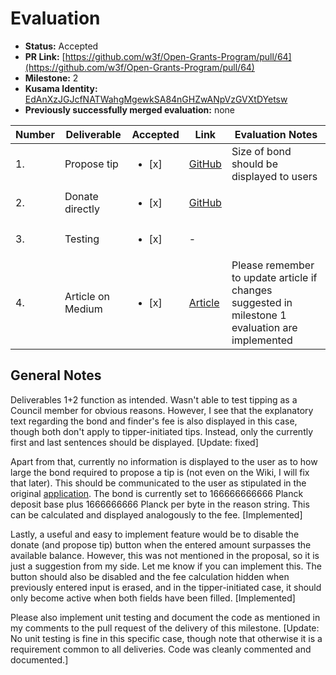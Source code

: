 # Evaluation


* **Status:** Accepted
* **PR Link:** [https://github.com/w3f/Open-Grants-Program/pull/64](https://github.com/w3f/Open-Grants-Program/pull/64)
* **Milestone:** 2
* **Kusama Identity:** [EdAnXzJGJcfNATWahgMgewkSA84nGHZwANpVzGVXtDYetsw](https://polkascan.io/kusama/account/EdAnXzJGJcfNATWahgMgewkSA84nGHZwANpVzGVXtDYetsw)
* **Previously successfully merged evaluation:** none

| Number | Deliverable | Accepted | Link | Evaluation Notes |
| ------------- | ------------- | ------------- | ------------- |------------- |
| 1. | Propose tip |<ul><li>[x] </li></ul>|[GitHub](https://github.com/Shard-Labs/kusama-tips-widget/tree/e2e1629ba77449c4141d5a7c1374cbd3874ba623)| Size of bond should be displayed to users |
| 2. | Donate directly |<ul><li>[x] </li></ul>|[GitHub](https://github.com/Shard-Labs/kusama-tips-widget/tree/e2e1629ba77449c4141d5a7c1374cbd3874ba623)| |
| 3. | Testing |<ul><li>[x] </li></ul>|- | | 
| 4. | Article on Medium |<ul><li>[x] </li></ul>|[Article](https://medium.com/shard-labs/tipping-websites-in-kusama-tokens-ksm-kusama-tipping-widget-c13360b42111)| Please remember to update article if changes suggested in milestone 1 evaluation are implemented |

## General Notes

Deliverables 1+2 function as intended. Wasn't able to test tipping as a Council member for obvious reasons. However, I see that the explanatory text regarding the bond and finder's fee is also displayed in this case, though both don't apply to tipper-initiated tips. Instead, only the currently first and last sentences should be displayed. [Update: fixed]

Apart from that, currently no information is displayed to the user as to how large the bond required to propose a tip is (not even on the Wiki, I will fix that later). This should be communicated to the user as stipulated in the original [application](https://github.com/w3f/Open-Grants-Program/blob/master/applications/KSM-embeddable-tip-or-donate-button.md). The bond is currently set to 166666666666 Planck deposit base plus 1666666666 Planck per byte in the reason string. This can be calculated and displayed analogously to the fee. [Implemented]

Lastly, a useful and easy to implement feature would be to disable the donate (and propose tip) button when the entered amount surpasses the available balance. However, this was not mentioned in the proposal, so it is just a suggestion from my side. Let me know if you can implement this. The button should also be disabled and the fee calculation hidden when previously entered input is erased, and in the tipper-initiated case, it should only become active when both fields have been filled. [Implemented]

Please also implement unit testing and document the code as mentioned in my comments to the pull request of the delivery of this milestone. [Update: No unit testing is fine in this specific case, though note that otherwise it is a requirement common to all deliveries. Code was cleanly commented and documented.]